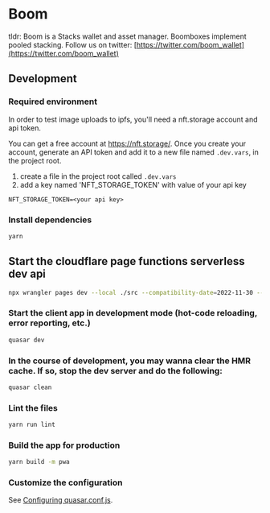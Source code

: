 # Boom

tldr:
Boom is a Stacks wallet and asset manager. Boomboxes implement pooled stacking. Follow us on twitter: [https://twitter.com/boom_wallet](https://twitter.com/boom_wallet)

## Development

### Required environment

In order to test image uploads to ipfs, you'll need a nft.storage account and api token.

You can get a free account at https://nft.storage/. Once you create your account, generate an API token and add it to a new file named `.dev.vars`, in the project root.

1. create a file in the project root called `.dev.vars`
2. add a key named 'NFT_STORAGE_TOKEN' with value of
   your api key

```
NFT_STORAGE_TOKEN=<your api key>
```

### Install dependencies

```bash
yarn
```

## Start the cloudflare page functions serverless dev api

```bash
npx wrangler pages dev --local ./src --compatibility-date=2022-11-30 --kv=NOSTR --kv=TOKEN_URI
```

### Start the client app in development mode (hot-code reloading, error reporting, etc.)

```bash
quasar dev
```

### In the course of development, you may wanna clear the HMR cache. If so, stop the dev server and do the following:

```bash
quasar clean
```

### Lint the files

```bash
yarn run lint
```

### Build the app for production

```bash
yarn build -m pwa
```

### Customize the configuration

See [Configuring quasar.conf.js](https://quasar.dev/quasar-cli/quasar-conf-js).
